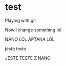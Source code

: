 test
====

Playing with git

Now I change something lol

NANO LOL
APTANA LOL

jestę testę

JESTE TESTE Z NANO
